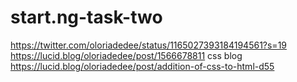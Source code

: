 # start.ng-task-two
https://twitter.com/oloriadedee/status/1165027393184194561?s=19
https://lucid.blog/oloriadedee/post/1566678811
css blog https://lucid.blog/oloriadedee/post/addition-of-css-to-html-d55
